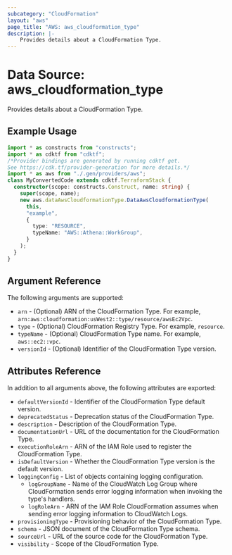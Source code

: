 ```yaml
---
subcategory: "CloudFormation"
layout: "aws"
page_title: "AWS: aws_cloudformation_type"
description: |-
    Provides details about a CloudFormation Type.
---
```


# Data Source: aws_cloudformation_type

Provides details about a CloudFormation Type.

## Example Usage

```typescript
import * as constructs from "constructs";
import * as cdktf from "cdktf";
/*Provider bindings are generated by running cdktf get.
See https://cdk.tf/provider-generation for more details.*/
import * as aws from "./.gen/providers/aws";
class MyConvertedCode extends cdktf.TerraformStack {
  constructor(scope: constructs.Construct, name: string) {
    super(scope, name);
    new aws.dataAwsCloudformationType.DataAwsCloudformationType(
      this,
      "example",
      {
        type: "RESOURCE",
        typeName: "AWS::Athena::WorkGroup",
      }
    );
  }
}

```

## Argument Reference

The following arguments are supported:

* `arn` - (Optional) ARN of the CloudFormation Type. For example, `arn:aws:cloudformation:usWest2::type/resource/awsEc2Vpc`.
* `type` - (Optional) CloudFormation Registry Type. For example, `resource`.
* `typeName` - (Optional) CloudFormation Type name. For example, `aws::ec2::vpc`.
* `versionId` - (Optional) Identifier of the CloudFormation Type version.

## Attributes Reference

In addition to all arguments above, the following attributes are exported:

* `defaultVersionId` - Identifier of the CloudFormation Type default version.
* `deprecatedStatus` - Deprecation status of the CloudFormation Type.
* `description` - Description of the CloudFormation Type.
* `documentationUrl` - URL of the documentation for the CloudFormation Type.
* `executionRoleArn` - ARN of the IAM Role used to register the CloudFormation Type.
* `isDefaultVersion` - Whether the CloudFormation Type version is the default version.
* `loggingConfig` - List of objects containing logging configuration.
    * `logGroupName` - Name of the CloudWatch Log Group where CloudFormation sends error logging information when invoking the type's handlers.
    * `logRoleArn` - ARN of the IAM Role CloudFormation assumes when sending error logging information to CloudWatch Logs.
* `provisioningType` - Provisioning behavior of the CloudFormation Type.
* `schema` - JSON document of the CloudFormation Type schema.
* `sourceUrl` - URL of the source code for the CloudFormation Type.
* `visibility` - Scope of the CloudFormation Type.

<!-- cache-key: cdktf-0.17.0-pre.15 input-09299640878089030d9480f24931ad5e15ccc78f2ba551cebe009346c219dc74 -->